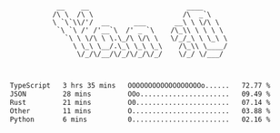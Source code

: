 <div align="center">
<pre><code>
 __    __                        ____      
/\ \  /\ \                      /\  _`\    
\ `\`\\/'/  __      ___       __\ \ \/\ \  
 `\ `\ /' /'__`\  /' _ `\    /\_\\ \ \ \ \ 
   `\ \ \/\ \ \.\_/\ \/\ \   \/_/_\ \ \_\ \
     \ \_\ \__/.\_\ \_\ \_\    /\_\\ \____/
      \/_/\/__/\/_/\/_/\/_/    \/_/ \/___/ 
                                           

</code></pre>

<!--START_SECTION:waka-->

```txt
TypeScript   3 hrs 35 mins   OOOOOOOOOOOOOOOOOOo......   72.77 %
JSON         28 mins         OOo......................   09.49 %
Rust         21 mins         O0.......................   07.14 %
Other        11 mins         O........................   03.88 %
Python       6 mins          0........................   02.16 %
```

<!--END_SECTION:waka-->
